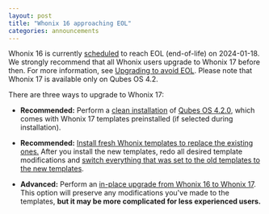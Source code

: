 ```yaml
---
layout: post
title: "Whonix 16 approaching EOL"
categories: announcements
---
```


Whonix 16 is currently [scheduled](https://www.whonix.org/wiki/About#Qubes_Hosts) to reach EOL (end-of-life) on 2024-01-18. We strongly recommend that all Whonix users upgrade to Whonix 17 before then. For more information, see [Upgrading to avoid EOL](https://qubes-doc-rst.readthedocs.io/en/latest/user/how-to-guides/how-to-update.html#upgrading-to-avoid-eol). Please note that Whonix 17 is available only on Qubes OS 4.2.

There are three ways to upgrade to Whonix 17:

- **Recommended:** Perform a [clean installation](/doc/installation-guide/) of [Qubes OS 4.2.0](/news/2023/12/18/qubes-os-4-2-0-has-been-released/), which comes with Whonix 17 templates preinstalled (if selected during installation).

- **Recommended:** [Install fresh Whonix templates to replace the existing ones.](https://www.whonix.org/wiki/Qubes/Install) After you install the new templates, redo all desired template modifications and [switch everything that was set to the old templates to the new templates](https://qubes-doc-rst.readthedocs.io/en/latest/user/templates/templates.html#switching).

- **Advanced:** Perform an [in-place upgrade from Whonix 16 to Whonix 17](https://www.whonix.org/wiki/Release_Upgrade_16_to_17). This option will preserve any modifications you've made to the templates, **but it may be more complicated for less experienced users.**
